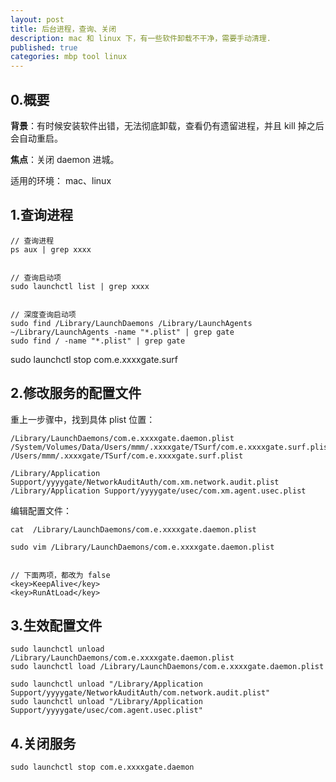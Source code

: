 ```yaml
---
layout: post
title: 后台进程，查询、关闭
description: mac 和 linux 下，有一些软件卸载不干净，需要手动清理.
published: true
categories: mbp tool linux
---
```


## 0.概要

**背景**：有时候安装软件出错，无法彻底卸载，查看仍有遗留进程，并且 kill 掉之后会自动重启。

**焦点**：关闭 daemon 进城。

适用的环境： mac、linux




## 1.查询进程

```
// 查询进程
ps aux | grep xxxx


// 查询启动项
sudo launchctl list | grep xxxx


// 深度查询启动项
sudo find /Library/LaunchDaemons /Library/LaunchAgents ~/Library/LaunchAgents -name "*.plist" | grep gate
sudo find / -name "*.plist" | grep gate

```

sudo launchctl stop com.e.xxxxgate.surf


## 2.修改服务的配置文件

重上一步骤中，找到具体 plist 位置：


```
/Library/LaunchDaemons/com.e.xxxxgate.daemon.plist
/System/Volumes/Data/Users/mmm/.xxxxgate/TSurf/com.e.xxxxgate.surf.plist
/Users/mmm/.xxxxgate/TSurf/com.e.xxxxgate.surf.plist

/Library/Application Support/yyyygate/NetworkAuditAuth/com.xm.network.audit.plist
/Library/Application Support/yyyygate/usec/com.xm.agent.usec.plist

```

编辑配置文件：


```
cat  /Library/LaunchDaemons/com.e.xxxxgate.daemon.plist

sudo vim /Library/LaunchDaemons/com.e.xxxxgate.daemon.plist


// 下面两项，都改为 false
<key>KeepAlive</key>
<key>RunAtLoad</key>
```

## 3.生效配置文件

```
sudo launchctl unload /Library/LaunchDaemons/com.e.xxxxgate.daemon.plist
sudo launchctl load /Library/LaunchDaemons/com.e.xxxxgate.daemon.plist

sudo launchctl unload "/Library/Application Support/yyyygate/NetworkAuditAuth/com.network.audit.plist"
sudo launchctl unload "/Library/Application Support/yyyygate/usec/com.agent.usec.plist"
```

## 4.关闭服务

```
sudo launchctl stop com.e.xxxxgate.daemon
```